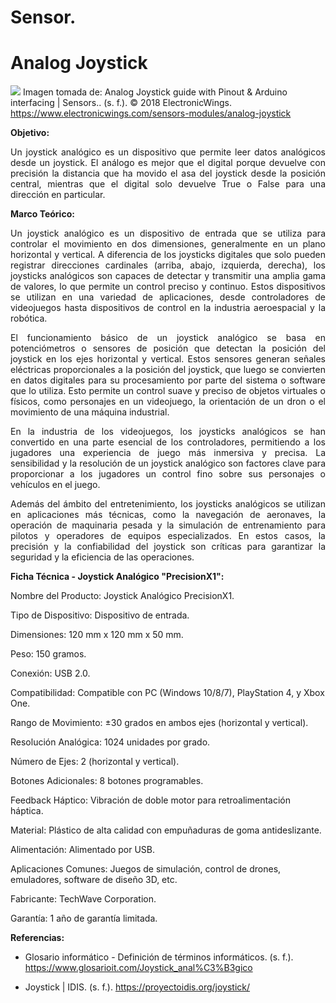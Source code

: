 # Sensor.
# Analog Joystick
![](https://www.electronicwings.com/storage/PlatformSection/TopicContent/123/icon/Analog%20Joystick(0).jpg)
Imagen tomada de: Analog Joystick guide with Pinout & Arduino interfacing | Sensors.. (s. f.). © 2018 ElectronicWings. https://www.electronicwings.com/sensors-modules/analog-joystick

**Objetivo:**

<div align="justify">
Un joystick analógico es un dispositivo que permite leer datos analógicos desde un joystick. El análogo es mejor que el digital porque devuelve con precisión la distancia que ha movido el asa del joystick desde la posición central, mientras que el digital solo devuelve True o False para una dirección en particular.
</div>

**Marco Teórico:**
 
<div align="justify">
Un joystick analógico es un dispositivo de entrada que se utiliza para controlar el movimiento en dos dimensiones, generalmente en un plano horizontal y vertical. A diferencia de los joysticks digitales que solo pueden registrar direcciones cardinales (arriba, abajo, izquierda, derecha), los joysticks analógicos son capaces de detectar y transmitir una amplia gama de valores, lo que permite un control preciso y continuo. Estos dispositivos se utilizan en una variedad de aplicaciones, desde controladores de videojuegos hasta dispositivos de control en la industria aeroespacial y la robótica.

El funcionamiento básico de un joystick analógico se basa en potenciómetros o sensores de posición que detectan la posición del joystick en los ejes horizontal y vertical. Estos sensores generan señales eléctricas proporcionales a la posición del joystick, que luego se convierten en datos digitales para su procesamiento por parte del sistema o software que lo utiliza. Esto permite un control suave y preciso de objetos virtuales o físicos, como personajes en un videojuego, la orientación de un dron o el movimiento de una máquina industrial.

En la industria de los videojuegos, los joysticks analógicos se han convertido en una parte esencial de los controladores, permitiendo a los jugadores una experiencia de juego más inmersiva y precisa. La sensibilidad y la resolución de un joystick analógico son factores clave para proporcionar a los jugadores un control fino sobre sus personajes o vehículos en el juego.

Además del ámbito del entretenimiento, los joysticks analógicos se utilizan en aplicaciones más técnicas, como la navegación de aeronaves, la operación de maquinaria pesada y la simulación de entrenamiento para pilotos y operadores de equipos especializados. En estos casos, la precisión y la confiabilidad del joystick son críticas para garantizar la seguridad y la eficiencia de las operaciones.

</div>

**Ficha Técnica - Joystick Analógico "PrecisionX1":**

Nombre del Producto: Joystick Analógico PrecisionX1.

Tipo de Dispositivo: Dispositivo de entrada.

Dimensiones: 120 mm x 120 mm x 50 mm.

Peso: 150 gramos.

Conexión: USB 2.0.

Compatibilidad: Compatible con PC (Windows 10/8/7), PlayStation 4, y Xbox One.

Rango de Movimiento: ±30 grados en ambos ejes (horizontal y vertical).

Resolución Analógica: 1024 unidades por grado.

Número de Ejes: 2 (horizontal y vertical).

Botones Adicionales: 8 botones programables.

Feedback Háptico: Vibración de doble motor para retroalimentación háptica.

Material: Plástico de alta calidad con empuñaduras de goma antideslizante.

Alimentación: Alimentado por USB.

Aplicaciones Comunes: Juegos de simulación, control de drones, emuladores, software de diseño 3D, etc.

Fabricante: TechWave Corporation.

Garantía: 1 año de garantía limitada.

**Referencias:**

- Glosario informático - Definición de términos informáticos. (s. f.). https://www.glosarioit.com/Joystick_anal%C3%B3gico

- Joystick | IDIS. (s. f.). https://proyectoidis.org/joystick/
